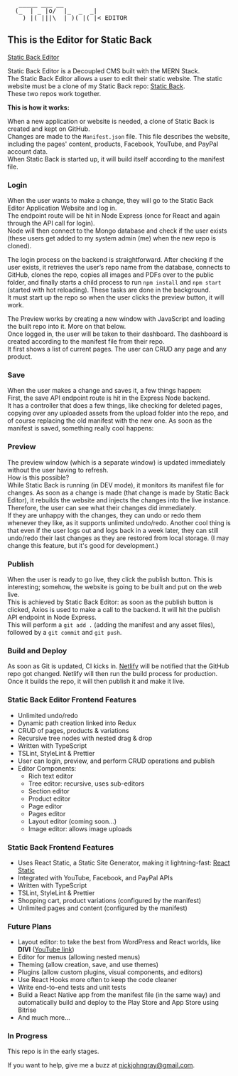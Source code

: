 <pre>                                                                                                                                                                                                             
   _____ ___ __          
  (_  | _ |o/  |_  _  _| 
  __) |(_|||\__|_)(_|(_|< EDITOR
</pre>

## This is the Editor for Static Back

[Static Back Editor](https://github.com/nickjohngray/staticbackeditor)

Static Back Editor is a Decoupled CMS built with the MERN Stack.  
The Static Back Editor allows a user to edit their static website. The static website must be a clone of my Static Back repo: [Static Back](https://github.com/nickjohngray/staticback).  
These two repos work together.

**This is how it works:**

When a new application or website is needed, a clone of Static Back is created and kept on GitHub.  
Changes are made to the `Manifest.json` file. This file describes the website, including the pages' content, products, Facebook, YouTube, and PayPal account data.  
When Static Back is started up, it will build itself according to the manifest file.

### Login
When the user wants to make a change, they will go to the Static Back Editor Application Website and log in.  
The endpoint route will be hit in Node Express (once for React and again through the API call for login).  
Node will then connect to the Mongo database and check if the user exists (these users get added to my system admin (me) when the new repo is cloned).

The login process on the backend is straightforward. After checking if the user exists, it retrieves the user’s repo name from the database, connects to GitHub, clones the repo, copies all images and PDFs over to the public folder, and finally starts a child process to run `npm install` and `npm start` (started with hot reloading). These tasks are done in the background.  
It must start up the repo so when the user clicks the preview button, it will work.

The Preview works by creating a new window with JavaScript and loading the built repo into it. More on that below.  
Once logged in, the user will be taken to their dashboard. The dashboard is created according to the manifest file from their repo.  
It first shows a list of current pages. The user can CRUD any page and any product.

### Save
When the user makes a change and saves it, a few things happen:  
First, the save API endpoint route is hit in the Express Node backend.  
It has a controller that does a few things, like checking for deleted pages, copying over any uploaded assets from the upload folder into the repo, and of course replacing the old manifest with the new one. As soon as the manifest is saved, something really cool happens:

### Preview

The preview window (which is a separate window) is updated immediately without the user having to refresh.  
How is this possible?  
While Static Back is running (in DEV mode), it monitors its manifest file for changes. As soon as a change is made (that change is made by Static Back Editor), it rebuilds the website and injects the changes into the live instance.  
Therefore, the user can see what their changes did immediately.  
If they are unhappy with the changes, they can undo or redo them whenever they like, as it supports unlimited undo/redo. Another cool thing is that even if the user logs out and logs back in a week later, they can still undo/redo their last changes as they are restored from local storage. (I may change this feature, but it's good for development.)

### Publish

When the user is ready to go live, they click the publish button. This is interesting; somehow, the website is going to be built and put on the web live.  
This is achieved by Static Back Editor: as soon as the publish button is clicked, Axios is used to make a call to the backend. It will hit the publish API endpoint in Node Express.  
This will perform a `git add .` (adding the manifest and any asset files), followed by a `git commit` and `git push`.  

### Build and Deploy
As soon as Git is updated, CI kicks in. [Netlify](https://www.netlify.com) will be notified that the GitHub repo got changed. Netlify will then run the build process for production. Once it builds the repo, it will then publish it and make it live.

### Static Back Editor Frontend Features
- Unlimited undo/redo
- Dynamic path creation linked into Redux
- CRUD of pages, products & variations
- Recursive tree nodes with nested drag & drop
- Written with TypeScript
- TSLint, StyleLint & Prettier
- User can login, preview, and perform CRUD operations and publish
- Editor Components:
  - Rich text editor
  - Tree editor: recursive, uses sub-editors
  - Section editor
  - Product editor
  - Page editor
  - Pages editor
  - Layout editor (coming soon...)
  - Image editor: allows image uploads

### Static Back Frontend Features
- Uses React Static, a Static Site Generator, making it lightning-fast: [React Static](https://github.com/react-static/react-static)
- Integrated with YouTube, Facebook, and PayPal APIs
- Written with TypeScript
- TSLint, StyleLint & Prettier
- Shopping cart, product variations (configured by the manifest)
- Unlimited pages and content (configured by the manifest)

### Future Plans
- Layout editor: to take the best from WordPress and React worlds, like **DIVI** ([YouTube link](https://www.youtube.com/watch?v=_Ggmuf38NYE))
- Editor for menus (allowing nested menus)
- Theming (allow creation, save, and use themes)
- Plugins (allow custom plugins, visual components, and editors)
- Use React Hooks more often to keep the code cleaner
- Write end-to-end tests and unit tests
- Build a React Native app from the manifest file (in the same way) and automatically build and deploy to the Play Store and App Store using Bitrise
- And much more...

### In Progress
This repo is in the early stages.

If you want to help, give me a buzz at [nickjohngray@gmail.com](mailto:nickjohngray@gmail.com).

